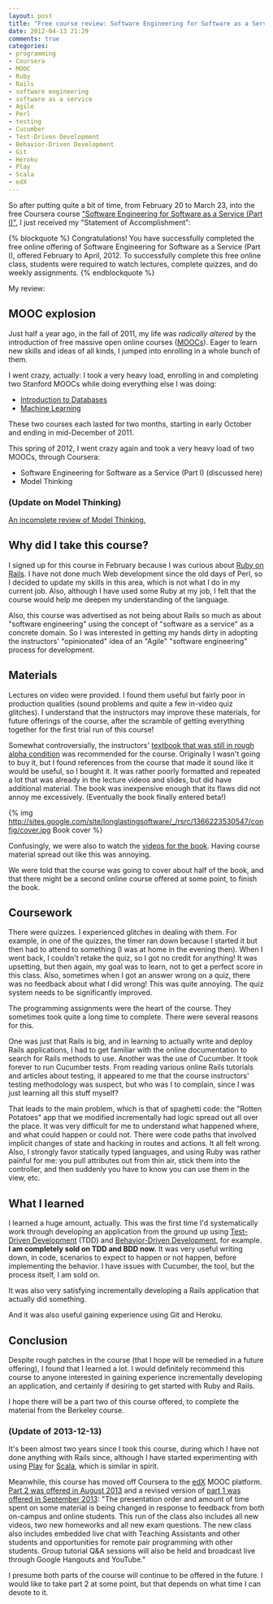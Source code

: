 ```yaml
---
layout: post
title: "Free course review: Software Engineering for Software as a Service (Part I), from Coursera"
date: 2012-04-13 21:29
comments: true
categories:
- programming
- Coursera
- MOOC
- Ruby
- Rails
- software engineering
- software as a service
- Agile
- Perl
- testing
- Cucumber
- Test-Driven Development
- Behavior-Driven Development
- Git
- Heroku
- Play
- Scala
- edX
---
```

So after putting quite a bit of time, from February 20 to March 23, into the free Coursera course ["Software Engineering for Software as a Service (Part I)"](http://www.saas-class.org/), I just received my "Statement of Accomplishment":

{% blockquote %}
Congratulations! You have successfully completed the free online offering of Software Engineering for Software as a Service (Part I), offered February to April, 2012. To successfully complete this free online class, students were required to watch lectures, complete quizzes, and do weekly assignments.
{% endblockquote %}

My review:

<!--more-->

## MOOC explosion

Just half a year ago, in the fall of 2011, my life was *radically altered* by the introduction of free massive open online courses ([MOOCs](http://en.wikipedia.org/wiki/Massive_open_online_course)). Eager to learn new skills and ideas of all kinds, I jumped into enrolling in a whole bunch of them.

I went crazy, actually: I took a very heavy load, enrolling in and completing two Stanford MOOCs while doing everything else I was doing:

- [Introduction to Databases](/blog/2012/01/11/experiment-in-learning-completing-stanford-online-course-introduction-to-databases/)
- [Machine Learning](/blog/2012/01/12/experiment-in-learning-completing-stanford-online-course-machine-learning/)

These two courses each lasted for two months, starting in early October and ending in mid-December of 2011.

This spring of 2012, I went crazy again and took a very heavy load of two MOOCs, through Coursera:

- Software Engineering for Software as a Service (Part I) (discussed here)
- Model Thinking

### (Update on Model Thinking)

[An incomplete review of Model Thinking.](/blog/2012/06/16/review-of-coursera-course-model-thinking/)

## Why did I take this course?

I signed up for this course in February because I was curious about [Ruby on Rails](http://rubyonrails.org/). I have not done much Web development since the old days of Perl, so I decided to update my skills in this area, which is not what I do in my current job. Also, although I have used some Ruby at my job, I felt that the course would help me deepen my understanding of the language.

Also, this course was advertised as not being about Rails so much as about "software engineering" using the concept of "software as a service" as a concrete domain. So I was interested in getting my hands dirty in adopting the instructors' "opinionated" idea of an "Agile" "software engineering" process for development.

## Materials

Lectures on video were provided. I found them useful but fairly poor in production qualities (sound problems and quite a few in-video quiz glitches). I understand that the instructors may improve these materials, for future offerings of the course, after the scramble of getting everything together for the first trial run of this course!

Somewhat controversially, the instructors' [textbook that was still in rough alpha condition](http://beta.saasbook.info/) was recommended for the course. Originally I wasn't going to buy it, but I found references from the course that made it sound like it would be useful, so I bought it. It was rather poorly formatted and repeated a lot that was already in the lecture videos and slides, but did have additional material. The book was inexpensive enough that its flaws did not annoy me excessively. (Eventually the book finally entered beta!)

{% img http://sites.google.com/site/longlastingsoftware/_/rsrc/1366223530547/config/cover.jpg Book cover %}

Confusingly, we were also to watch the [videos for the book](http://screencast.saasbook.info/). Having course material spread out like this was annoying.

We were told that the course was going to cover about half of the book, and that there might be a second online course offered at some point, to finish the book.

## Coursework

There were quizzes. I experienced glitches in dealing with them. For example, in one of the quizzes, the timer ran down because I started it but then had to attend to something (I was at home in the evening then). When I went back, I couldn't retake the quiz, so I got no credit for anything! It was upsetting, but then again, my goal was to learn, not to get a perfect score in this class. Also, sometimes when I got an answer wrong on a quiz, there was no feedback about what I did wrong! This was quite annoying. The quiz system needs to be significantly improved.

The programming assignments were the heart of the course. They sometimes took quite a long time to complete. There were several reasons for this.

One was just that Rails is big, and in learning to actually write and deploy Rails applications, I had to get familiar with the online documentation to search for Rails methods to use. Another was the use of Cucumber. It took forever to run Cucumber tests. From reading various online Rails tutorials and articles about testing, it appeared to me that the course instructors' testing methodology was suspect, but who was I to complain, since I was just learning all this stuff myself?

That leads to the main problem, which is that of spaghetti code: the "Rotten Potatoes" app that we modified incrementally had logic spread out all over the place. It was very difficult for me to understand what happened where, and what could happen or could not. There were code paths that involved implicit changes of state and hacking in routes and actions. It all felt wrong. Also, I strongly favor statically typed languages, and using Ruby was rather painful for me: you pull attributes out from thin air, stick them into the controller, and then suddenly you have to know you can use them in the view, etc.

## What I learned

I learned a huge amount, actually. This was the first time I'd systematically work through developing an application from the ground up using [Test-Driven Development](http://en.wikipedia.org/wiki/Test-driven_development) (TDD) and [Behavior-Driven Development](http://en.wikipedia.org/wiki/Behavior-driven_development), for example. **I am completely sold on TDD and BDD now.** It was very useful writing down, in code, scenarios to expect to happen or not happen, before implementing the behavior. I have issues with Cucumber, the tool, but the process itself, I am sold on.

It was also very satisfying incrementally developing a Rails application that actually did something.

And it was also useful gaining experience using Git and Heroku.

## Conclusion

Despite rough patches in the course (that I hope will be remedied in a future offering), I found that I learned a lot. I would definitely recommend this course to anyone interested in gaining experience incrementally developing an application, and certainly if desiring to get started with Ruby and Rails.

I hope there will be a part two of this course offered, to complete the material from the Berkeley course.

### (Update of 2013-12-13)

It's been almost two years since I took this course, during which I have not done anything with Rails since, although I have started experimenting with using [Play](http://www.playframework.com/) for [Scala](http://www.scala-lang.org/), which is similar in spirit.

Meanwhile, this course has moved off Coursera to the [edX](http://www.edx.org/) MOOC platform. [Part 2 was offered in August 2013](http://www.edx.org/course/uc-berkeleyx/uc-berkeleyx-cs-169-2x-software-service-1005) and a revised version of [part 1 was offered in September 2013](http://www.edx.org/course/uc-berkeleyx/uc-berkeleyx-cs169-1x-software-service-1136): "The presentation order and amount of time spent on some material is being changed in response to feedback from both on-campus and online students. This run of the class also includes all new videos, two new homeworks and all new exam questions. The new class also includes embedded live chat with Teaching Assistants and other students and opportunities for remote pair programming with other students. Group tutorial Q&A sessions will also be held and broadcast live through Google Hangouts and YouTube."

I presume both parts of the course will continue to be offered in the future. I would like to take part 2 at some point, but that depends on what time I can devote to it.
